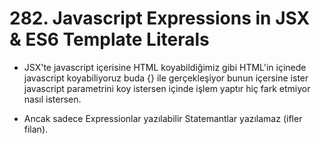 # 282. Javascript Expressions in JSX & ES6 Template Literals

- JSX'te javascript içerisine HTML koyabildiğimiz gibi HTML'in içinede javascript koyabiliyoruz buda {} ile gerçekleşiyor bunun içersine ister javascript parametrini koy istersen içinde işlem yaptır hiç fark etmiyor nasıl istersen.

- Ancak sadece Expressionlar yazılabilir Statemantlar yazılamaz (ifler filan).